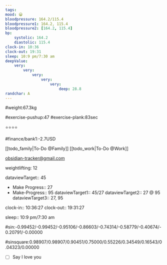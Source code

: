 ```yaml
---
tags: 
mood: 😀
bloodpressure: 164.2/115.4
bloodpressure1: 164.2, 115.4
bloodpressure2: [164.2, 115.4]
bp:
    systolic: 164.2
    diastolic: 115.4
clock-in: 10:36
clock-out: 19:31
sleep: 10:9 pm/7:30 am
deepValue: 
    very: 
        very: 
            very: 
                very: 
                    very: 
                        deep: 28.8
randchar: A
---
```


#weight:67.3kg

#exercise-pushup:47
#exercise-plank:83sec


⭐⭐⭐⭐


#finance/bank1:-2.7USD

[[todo_family|To-Do @Family]]
[[todo_work|To-Do @Work]]

obsidian-tracker@gmail.com

weightlifting: 12

dataviewTarget:: 45
- Make Progress:: 27
- Make-Progress:: 95
dataviewTarget1:: 45/27
dataviewTarget2:: 27 @ 95
dataviewTarget3:: 27, 95

clock-in:: 10:36:27
clock-out:: 19:31:27

sleep:: 10:9 pm/7:30 am

#sin:-0.99452/-0.99452/-0.95106/-0.86603/-0.74314/-0.58779/-0.40674/-0.20791/-0.00000

#sinsquare:0.98907/0.98907/0.90451/0.75000/0.55226/0.34549/0.16543/0.04323/0.00000

- [ ] Say I love you

